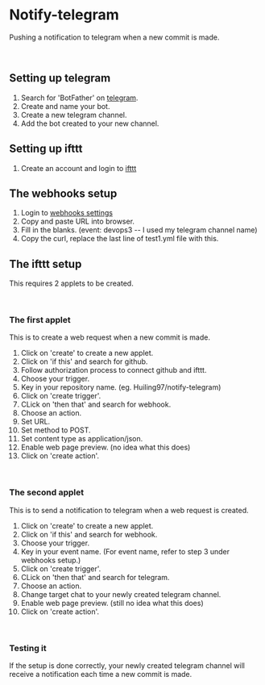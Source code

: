 # Notify-telegram
Pushing a notification to telegram when a new commit is made.

<br/>

## Setting up telegram
1. Search for 'BotFather' on [telegram](https://telegram.org/).
2. Create and name your bot.
3. Create a new telegram channel.
4. Add the bot created to your new channel.

## Setting up ifttt
1. Create an account and login to [ifttt](https://ifttt.com)

## The webhooks setup
1. Login to [webhooks settings](https://ifttt.com/maker_webhooks/settings)
2. Copy and paste URL into browser.
3. Fill in the blanks. (event: devops3 -- I used my telegram channel name)
4. Copy the curl, replace the last line of test1.yml file with this. 

## The ifttt setup <br/>
This requires 2 applets to be created. <br/>

<br/>

### The first applet <br/>
This is to create a web request when a new commit is made.

1. Click on 'create' to create a new applet.
2. Click on 'if this' and search for github. 
3. Follow authorization process to connect github and ifttt.
4. Choose your trigger.
5. Key in your repository name. (eg. Huiling97/notify-telegram)
6. Click on 'create trigger'.
7. CLick on 'then that' and search for webhook.
8. Choose an action.
9. Set URL.
10. Set method to POST.
11. Set content type as application/json.
12. Enable web page preview. (no idea what this does)
13. Click on 'create action'.

<br/>

### The second applet <br/>
This is to send a notification to telegram when a web request is created.

1. Click on 'create' to create a new applet.
2. Click on 'if this' and search for webhook. 
3. Choose your trigger.
4. Key in your event name. (For event name, refer to step 3 under webhooks setup.)
5. Click on 'create trigger'.
6. CLick on 'then that' and search for telegram.
7. Choose an action.
8. Change target chat to your newly created telegram channel.
9. Enable web page preview. (still no idea what this does)
11. Click on 'create action'.

<br/>

### Testing it
If the setup is done correctly, your newly created telegram channel will receive a notification each time a new commit is made.

